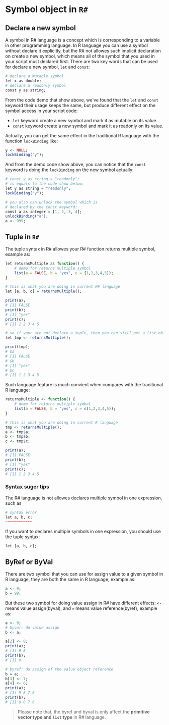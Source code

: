 # Symbol object in ``R#``

## Declare a new symbol

A symbol in R# language is a concept which is corresponding to a variable in other programming language. In R language you can use a symbol without declare it explicitly, but the R# not allowes such implicit declaration on create a new symbol, which means all of the symbol that you used in your script must declared first. There are two key words that can be used for declare a new symbol, ``let`` and ``const``:

```R
# declare a mutable symbol
let x as double;
# declare a readonly symbol
const y as string;
```

From the code demo that show above, we've found that the ``let`` and ``const`` keyword their usage keeps the same, but produce different effect on the symbol access in your script code:

+ ``let`` keyword create a new symbol and mark it as mutable on its value.
+ ``const`` keyword create a new symbol and mark it as readonly on its value.

Actually, you can get the same effect in the traditional R language with the function ``lockBinding`` like:

```R
y <- NULL;
lockBinding("y");
```

And from the demo code show above, you can notice that the ``const`` keyword is doing the ``lockBinding`` on the new symbol actually:

```R
# const y as string = "readonly";
# is equals to the code show below:
let y as string = "readonly";
lockBinding("y");

# you also can unlock the symbol which is 
# declared by the const keyword:
const a as integer = [1, 2, 3, 4];
unlockBinding("a");
a <- 999;
```

## Tuple in ``R#``

The tuple syntax in R# allowes your R# function returns multiple symbol, example as:

```R
let returnsMultiple as function() {
    # demo for returns multiple symbol
    list(a = FALSE, b = "yes", c = [1,2,3,4,5]);
}

# this is what you are doing in current R# language
let [a, b, c] = returnsMultiple();

print(a);
# [1] FALSE
print(b);
# [1] "yes"
print(c);
# [1] 1 2 3 4 5

# so if your are not declare a tuple, then you can still get a list object in R#
let tmp <- returnsMultiple();

print(tmp);
# $a
# [1] FALSE
# $b
# [1] "yes"
# $c
# [1] 1 2 3 4 5
```

Such language feature is much convient when compares with the traditional R language:

```R
returnsMultiple <- function() {
    # demo for returns multiple symbol
    list(a = FALSE, b = "yes", c = c(1,2,3,4,5));
}

# this is what you are doing in current R language
tmp <- returnsMultiple();
a <- tmp$a;
b <- tmp$b;
c <- tmp$c;

print(a);
# [1] FALSE
print(b);
# [1] "yes"
print(c);
# [1] 1 2 3 4 5
```

### Syntax suger tips

The R# language is not allowes declares multiple symbol in one expression, such as

```R
# syntax error
let a, b, c;
~~~~~~~~~~~~
```

If you want to declares multiple symbols in one expression, you should use the tuple syntax:

```R
let [a, b, c];
```

## ByRef or ByVal

There are two symbol that you can use for assign value to a given symbol in R language, they are both the same in R language, example as:

```R
a <- 9;
b = 99;
```

But these two symbol for doing value assign in R# have different effects: ``<-`` means value assign(byval), and ``=`` means value reference(byref), example as:

```R
a <- 9;
# byval: do value assign
b <- a;

a[2] <- 8;
print(a);
# [1] 9 8
print(b);
# [1] 9

# byref: do assign of the value object reference
b = a;
b[3] <- 7;
a[4] <- 6;
print(a);
# [1] 9 8 7 6
print(b);
# [1] 9 8 7 6
```

> Please note that, the byref and byval is only affect the **primitive vector type and ``list`` type** in R# language. 